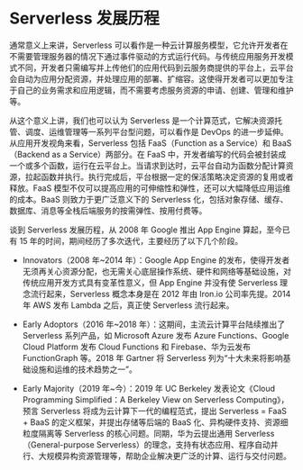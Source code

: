 # Serverless 发展历程

通常意义上来讲，Serverless 可以看作是一种云计算服务模型，它允许开发者在不需要管理服务器的情况下通过事件驱动的方式运行代码。与传统应用服务开发模式不同，开发者只需编写并上传他们的应用代码到云服务商提供的平台上，云平台会自动为应用分配资源，并处理应用的部署、扩缩容。这使得开发者可以更加专注于自己的业务需求和应用逻辑，而不需要考虑服务资源的申请、创建、管理和维护等。

从这个意义上讲，我们也可以认为 Serverless 是一个计算范式，它解决资源托管、调度、运维管理等一系列平台型问题，可以看作是 DevOps 的进一步延伸。从应用开发视角来看，Serverless 包括 FaaS（Function as a Service）和 BaaS（Backend as a Service）两部分。在 FaaS 中，开发者编写的代码会被封装成一个或多个函数，运行在云平台上。当请求到达时，云平台自动为函数分配计算资源，拉起函数并执行。执行完成后，平台根据一定的保活策略决定资源的复用或者释放。FaaS 模型不仅可以提高应用的可伸缩性和弹性，还可以大幅降低应用运维的成本。BaaS 则致力于更广泛意义下的 Serverless 化，包括对象存储、缓存、数据库、消息等全栈后端服务的按需弹性、按用付费等。

谈到 Serverless 发展历程，从 2008 年 Google 推出 App Engine 算起，至今已有 15 年的时间，期间经历了多次迭代，主要经历了以下几个阶段。

- Innovators（2008 年~2014 年）：Google App Engine 的发布，使得开发者无须再关心资源分配，也无需关心底层操作系统、硬件和网络等基础设施，对传统应用开发方式具有变革性意义，但 App Engine 并没有使 Serverless 理念流行起来，Serverless 概念本身是在 2012 年由 Iron.io 公司率先提。2014 年 AWS 发布 Lambda 之后，真正使 Serverless 流行起来。

- Early Adoptors（2016 年~2018 年）：这期间，主流云计算平台陆续推出了 Serverless 系列产品，如 Microsoft Azure 发布 Azure Functions、Google Cloud Platform 发布 Cloud Functions 和 Firebase、华为云发布 FunctionGraph 等。2018 年 Gartner 将 Serverless 列为“十大未来将影响基础设施和运维的技术趋势之一”。

- Early Majority（2019 年~今）：2019 年 UC Berkeley 发表论文《Cloud Programming Simplified：A Berkeley View on Serverless Computing》，预言 Serverless 将成为云计算下一代的编程范式，提出 Serverless = FaaS + BaaS 的定义框架，并提出存储等后端的 BaaS 化、异构硬件支持、资源细粒度隔离等 Serverless 的核心问题。同期，华为云提出通用 Serverless（General-purpose Serverless）的理念，支持有状态应用、程序自动并行、大规模异构资源管理等，帮助企业解决更广泛的计算、运行与交付问题。
